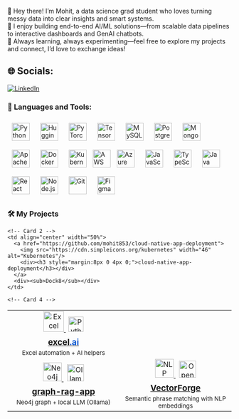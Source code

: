 👋 Hey there! I’m Mohit, a data science grad student who loves turning messy data into clear insights and smart systems.  
🚀 I enjoy building end-to-end AI/ML solutions—from scalable data pipelines to interactive dashboards and GenAI chatbots.  
🧐 Always learning, always experimenting—feel free to explore my projects and connect, I’d love to exchange ideas!



## 🌐 Socials:
[![LinkedIn](https://img.shields.io/badge/LinkedIn-%230077B5.svg?logo=linkedin&logoColor=white)](https://linkedin.com/in/mohit20/) 

### 🔨 Languages and Tools:

<p align="left">
  <!-- Core ML/AI -->
  <img src="https://cdn.jsdelivr.net/gh/devicons/devicon/icons/python/python-original.svg" alt="Python" width="40" height="40" style="margin: 10px;"/>
  <img src="https://huggingface.co/front/assets/huggingface_logo-noborder.svg" alt="Hugging Face" width="40" height="40" style="margin: 10px;"/>
  <img src="https://cdn.jsdelivr.net/gh/devicons/devicon/icons/pytorch/pytorch-original.svg" alt="PyTorch" width="40" height="40" style="margin: 10px;"/>
  <img src="https://cdn.jsdelivr.net/gh/devicons/devicon/icons/tensorflow/tensorflow-original.svg" alt="TensorFlow" width="40" height="40" style="margin: 10px;"/>

  <!-- Data & Big Data -->
  <img src="https://cdn.jsdelivr.net/gh/devicons/devicon/icons/mysql/mysql-original.svg" alt="MySQL" width="40" height="40" style="margin: 10px;"/>
  <img src="https://cdn.jsdelivr.net/gh/devicons/devicon/icons/postgresql/postgresql-original.svg" alt="PostgreSQL" width="40" height="40" style="margin: 10px;"/>
  <img src="https://cdn.jsdelivr.net/gh/devicons/devicon/icons/mongodb/mongodb-original.svg" alt="MongoDB" width="40" height="40" style="margin: 10px;"/>
  <img src="https://cdn.jsdelivr.net/gh/devicons/devicon/icons/apache/apache-original.svg" alt="Apache Spark" width="40" height="40" style="margin: 10px;"/>

  <!-- DevOps -->
  <img src="https://cdn.jsdelivr.net/gh/devicons/devicon/icons/docker/docker-original.svg" alt="Docker" width="40" height="40" style="margin: 10px;"/>
  <img src="https://cdn.jsdelivr.net/gh/devicons/devicon/icons/kubernetes/kubernetes-plain.svg" alt="Kubernetes" width="40" height="40" style="margin: 10px;"/>
  <img src="https://www.vectorlogo.zone/logos/amazon_aws/amazon_aws-icon.svg" alt ="AWS" width="40" height="40"/>
  <img src="https://cdn.jsdelivr.net/gh/devicons/devicon/icons/azure/azure-original.svg" alt="Azure" width="40" height="40" style="margin: 10px;"/>

  <!-- Programming -->
  <img src="https://cdn.jsdelivr.net/gh/devicons/devicon/icons/javascript/javascript-original.svg" alt="JavaScript" width="40" height="40" style="margin: 10px;"/>
  <img src="https://cdn.jsdelivr.net/gh/devicons/devicon/icons/typescript/typescript-original.svg" alt="TypeScript" width="40" height="40" style="margin: 10px;"/>
  <img src="https://cdn.jsdelivr.net/gh/devicons/devicon/icons/java/java-original.svg" alt="Java" width="40" height="40" style="margin: 10px;"/>
  
  <!-- Frameworks -->
  <img src="https://cdn.jsdelivr.net/gh/devicons/devicon/icons/react/react-original.svg" alt="React" width="40" height="40" style="margin: 10px;"/>
  <img src="https://cdn.jsdelivr.net/gh/devicons/devicon/icons/nodejs/nodejs-original.svg" alt="Node.js" width="40" height="40" style="margin: 10px;"/>
  <img src="https://cdn.jsdelivr.net/gh/devicons/devicon/icons/git/git-original.svg" alt="Git" width="40" height="40" style="margin: 10px;"/>
  <img src="https://cdn.jsdelivr.net/gh/devicons/devicon/icons/figma/figma-original.svg" alt="Figma" width="40" height="40" style="margin: 10px;"/>
</p>


### 🛠️ My Projects

<table>
  <tr>
    <!-- Card 1 -->
    <td align="center" width="50%">
      <a href="https://github.com/mohit853/genai-data-analyzer">
        <!-- Excel + (extra) Python to hint 'smart Excel' -->
        <img src="https://cdn.simpleicons.org/microsoftexcel" width="46" alt="Excel"/>
        <img src="https://cdn.simpleicons.org/python" width="34" alt="Python" style="margin-left:6px;"/>
        <div><h3 style="margin:8px 0 4px 0;">excel<span style="color:#0b57d0">.ai</span></h3></div>
      </a>
      <div><sub>Excel automation + AI helpers</sub></div>
    </td>

    <!-- Card 2 -->
    <td align="center" width="50%">
      <a href="https://github.com/mohit853/cloud-native-app-deployment">
        <img src="https://cdn.simpleicons.org/kubernetes" width="46" alt="Kubernetes"/>
        <div><h3 style="margin:8px 0 4px 0;">cloud-native-app-deployment</h3></div>
      </a>
      <div><sub>Dock8</sub></div>
    </td>
  </tr>
  <tr>
    <!-- Card 3 -->
    <td align="center" width="50%">
      <a href="https://github.com/mohit853/graph-rag-app">
        <img src="https://cdn.simpleicons.org/neo4j" width="42" alt="Neo4j" />
        <img src="https://cdn.simpleicons.org/ollama" width="38" alt="Ollama" style="margin-left:8px;"/>
        <div><h3 style="margin:8px 0 4px 0;">graph-rag-app</h3></div>
      </a>
      <div><sub>Neo4j graph + local LLM (Ollama)</sub></div>
    </td>

    <!-- Card 4 -->
   <td align="center" width="50%">
  <a href="https://github.com/mohit853/Phrase-to-Phrase-Matching">
    <img src="https://cdn.jsdelivr.net/gh/devicons/devicon/icons/numpy/numpy-original.svg" width="42" alt="NLP" />
    <img src="https://cdn.simpleicons.org/opennlp" width="38" alt="OpenNLP" style="margin-left:8px;"/>
    <div><h3 style="margin:8px 0 4px 0;">VectorForge</h3></div>
  </a>
  <div><sub>Semantic phrase matching with NLP embeddings</sub></div>
</td>

  </tr>
</table>



